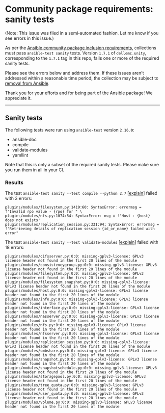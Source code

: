 # Community package requirements: sanity tests

(Note: This issue was filed in a semi-automated fashion. Let me know if you see errors in this issue.)

As per the [Ansible community package inclusion requirements][ci-testing], collections must pass `ansible-test sanity` tests. Version `1.7.1` of `dellemc.unity`, corresponding to the `1.7.1` tag in this repo, fails one or more of the required sanity tests.


Please see the errors below and address them. If these issues aren't addressed within a reasonable time period, the collection may be subject to [removal from Ansible][removal].

Thank you for your efforts and for being part of the Ansible package! We appreciate it.

---

## Sanity tests

The following tests were run using `ansible-test` version `2.16.0`:

- ansible-doc
- compile
- validate-modules
- yamllint

Note that this is only a subset of the required sanity tests. Please make sure you run them in all in your CI.

### Results

The test `ansible-test sanity --test compile --python 2.7` [[explain](https://docs.ansible.com/ansible-core/2.16/dev_guide/testing/sanity/compile.html)] failed with 3 errors:

``` text
plugins/modules/filesystem.py:1419:60: SyntaxError: errormsg = f"Invalid rpo value - {rpo} for " \
plugins/modules/nfs.py:1074:54: SyntaxError: msg = f'Host : {host} does not exists'
plugins/modules/replication_session.py:331:94: SyntaxError: errormsg = f"Retrieving details of replication session {id_or_name} failed with error"
```

The test `ansible-test sanity --test validate-modules` [[explain](https://docs.ansible.com/ansible-core/2.16/dev_guide/testing/sanity/validate-modules.html)] failed with 18 errors:

``` text
plugins/modules/cifsserver.py:0:0: missing-gplv3-license: GPLv3 license header not found in the first 20 lines of the module
plugins/modules/consistencygroup.py:0:0: missing-gplv3-license: GPLv3 license header not found in the first 20 lines of the module
plugins/modules/filesystem.py:0:0: missing-gplv3-license: GPLv3 license header not found in the first 20 lines of the module
plugins/modules/filesystem_snapshot.py:0:0: missing-gplv3-license: GPLv3 license header not found in the first 20 lines of the module
plugins/modules/host.py:0:0: missing-gplv3-license: GPLv3 license header not found in the first 20 lines of the module
plugins/modules/info.py:0:0: missing-gplv3-license: GPLv3 license header not found in the first 20 lines of the module
plugins/modules/interface.py:0:0: missing-gplv3-license: GPLv3 license header not found in the first 20 lines of the module
plugins/modules/nasserver.py:0:0: missing-gplv3-license: GPLv3 license header not found in the first 20 lines of the module
plugins/modules/nfs.py:0:0: missing-gplv3-license: GPLv3 license header not found in the first 20 lines of the module
plugins/modules/nfsserver.py:0:0: missing-gplv3-license: GPLv3 license header not found in the first 20 lines of the module
plugins/modules/replication_session.py:0:0: missing-gplv3-license: GPLv3 license header not found in the first 20 lines of the module
plugins/modules/smbshare.py:0:0: missing-gplv3-license: GPLv3 license header not found in the first 20 lines of the module
plugins/modules/snapshot.py:0:0: missing-gplv3-license: GPLv3 license header not found in the first 20 lines of the module
plugins/modules/snapshotschedule.py:0:0: missing-gplv3-license: GPLv3 license header not found in the first 20 lines of the module
plugins/modules/storagepool.py:0:0: missing-gplv3-license: GPLv3 license header not found in the first 20 lines of the module
plugins/modules/tree_quota.py:0:0: missing-gplv3-license: GPLv3 license header not found in the first 20 lines of the module
plugins/modules/user_quota.py:0:0: missing-gplv3-license: GPLv3 license header not found in the first 20 lines of the module
plugins/modules/volume.py:0:0: missing-gplv3-license: GPLv3 license header not found in the first 20 lines of the module
```




[ci-testing]: https://docs.ansible.com/ansible/latest/community/collection_contributors/collection_requirements.html#ci-testing
[repo-mgmt]: https://docs.ansible.com/ansible/latest/community/collection_contributors/collection_requirements.html#repository-management
[removal]: https://github.com/ansible-collections/overview/blob/main/removal_from_ansible.rst
